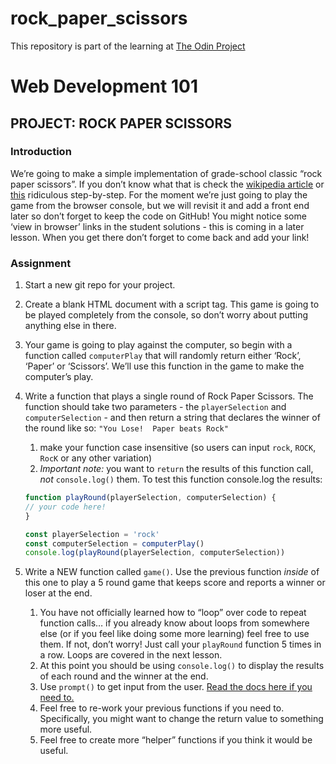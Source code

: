 # rock_paper_scissors
This repository is part of the learning at [The Odin Project](https://www.theodinproject.com/)

# Web Development 101
## PROJECT: ROCK PAPER SCISSORS

### Introduction

We’re going to make a simple implementation of grade-school classic “rock paper 
scissors”. If you don’t know what that is check the 
[wikipedia article](https://en.wikipedia.org/wiki/Rock%E2%80%93paper%E2%80%93scissors) 
or [this](https://www.wikihow.com/Play-Rock,-Paper,-Scissors) 
ridiculous step-by-step. For the moment we’re just going to play the game from 
the browser console, but we will revisit it and add a front end later so don’t 
forget to keep the code on GitHub! You might notice some ‘view in browser’ links
in the student solutions - this is coming in a later lesson. When you get there 
don’t forget to come back and add your link!

### Assignment

1. Start a new git repo for your project.
2. Create a blank HTML document with a script tag. This game is going to be played 
completely from the console, so don’t worry about putting anything else in there.
3. Your game is going to play against the computer, so begin with a function called 
`computerPlay` that will randomly return either ‘Rock’, ‘Paper’ or ‘Scissors’. 
We’ll use this function in the game to make the computer’s play.
4. Write a function that plays a single round of Rock Paper Scissors. The function 
should take two parameters - the `playerSelection` and `computerSelection` - and 
then return a string that declares the winner of the round like so: `"You Lose! 
Paper beats Rock"`
    1. make your function case insensitive (so users can input `rock`, `ROCK`, 
    `RocK` or any other variation)
    2. *Important note:* you want to `return` the results of this function call, 
    _not_ `console.log()` them. To test this function console.log the results:

    ```javascript
    function playRound(playerSelection, computerSelection) {
	// your code here!
    }
    
    const playerSelection = 'rock'
    const computerSelection = computerPlay()
    console.log(playRound(playerSelection, computerSelection))
    ```

5. Write a NEW function called `game()`. Use the previous function _inside_  of 
this one to play a 5 round game that keeps score and reports a winner or loser at 
the end.
    1. You have not officially learned how to “loop” over code to repeat function calls… if you already know about loops from somewhere else (or if you feel like doing some more learning) feel free to use them. If not, don’t worry! Just call your `playRound` function 5 times in a row. Loops are covered in the next lesson.
    2. At this point you should be using `console.log()` to display the results of each round and the winner at the end.
    3. Use `prompt()` to get input from the user. [Read the docs here if you need to.](https://developer.mozilla.org/en-US/docs/Web/API/Window/prompt)
    4. Feel free to re-work your previous functions if you need to. Specifically, you might want to change the return value to something more useful.
    5. Feel free to create more “helper” functions if you think it would be useful.

